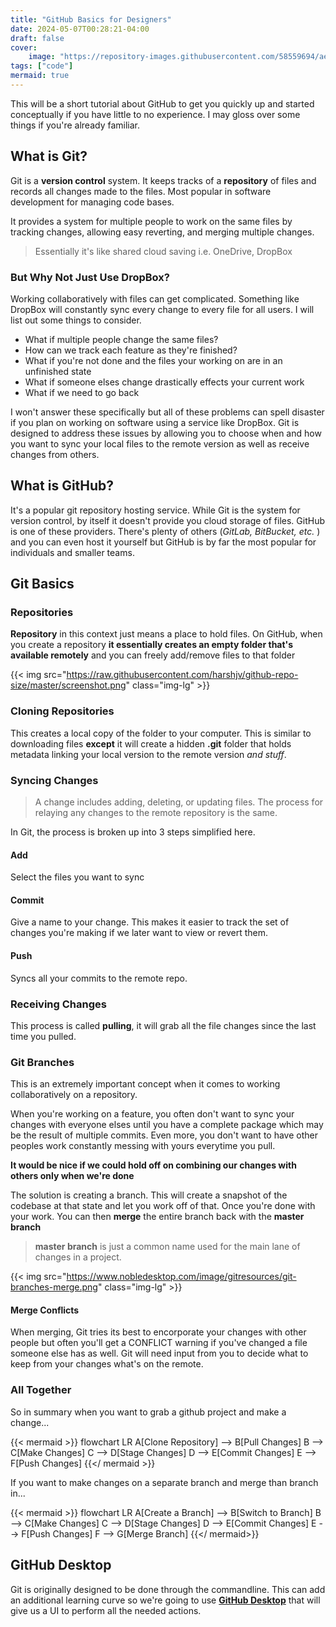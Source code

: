 ```yaml
---
title: "GitHub Basics for Designers"
date: 2024-05-07T00:28:21-04:00
draft: false
cover:
    image: "https://repository-images.githubusercontent.com/58559694/aeae5400-6102-11e9-980d-dc74185ed41d"
tags: ["code"]
mermaid: true
---
```


This will be a short tutorial about GitHub to get you quickly up and started conceptually if you have little to no experience. I may gloss over some things if you're already familiar.

## What is Git?

Git is a **version control** system. It keeps tracks of a **repository** of files and records all changes made to the files. Most popular in software development for managing code bases.

It provides a system for multiple people to work on the same files by tracking changes, allowing easy reverting, and merging multiple changes.

> Essentially it's like shared cloud saving i.e. OneDrive, DropBox

### But Why Not Just Use DropBox?

Working collaboratively with files can get complicated. Something like DropBox will constantly sync every change to every file for all users. I will list out some things to consider.

- What if multiple people change the same files?
- How can we track each feature as they're finished?
- What if you're not done and the files your working on are in an unfinished state
- What if someone elses change drastically effects your current work
- What if we need to go back

I won't answer these specifically but all of these problems can spell disaster if you plan on working on software using a service like DropBox.
Git is designed to address these issues by allowing you to choose when and how you want to sync your local files to the remote version as well as receive changes from others.

## What is GitHub?

It's a popular git repository hosting service. While Git is the system for version control, by itself it doesn't provide you cloud storage of files. GitHub is one of these providers. There's plenty of others (*GitLab, BitBucket, etc.* ) and you can even host it yourself but GitHub is by far the most popular for individuals and smaller teams.

## Git Basics

### Repositories

**Repository** in this context just means a place to hold files. On GitHub, when you create a repository **it essentially creates an empty folder that's available remotely** and you can freely add/remove files to that folder

{{< img src="https://raw.githubusercontent.com/harshjv/github-repo-size/master/screenshot.png" class="img-lg" >}}

### Cloning Repositories

This creates a local copy of the folder to your computer. This is similar to downloading files **except** it will create a hidden
**.git** folder that holds metadata linking your local version to the remote version *and stuff*.

### Syncing Changes

> A change includes adding, deleting, or updating files. The process for relaying any changes to the remote repository is the same.

In Git, the process is broken up into 3 steps simplified here.

#### Add

Select the files you want to sync 

#### Commit

Give a name to your change. This makes it easier to track the set of changes you're making if we later want to view or revert them.

#### Push

Syncs all your commits to the remote repo.

### Receiving Changes

This process is called **pulling**, it will grab all the file changes since the last time you pulled.

### Git Branches

This is an extremely important concept when it comes to working collaboratively on a repository.

When you're working on a feature, you often don't want to sync your changes with everyone elses until you have a complete package which may be the result of multiple commits. Even more, you don't want to have other peoples work constantly messing with yours everytime you pull.

**It would be nice if we could hold off on combining our changes with others only when we're done**

The solution is creating a branch. This will create a snapshot of the codebase at that state and let you work off of that. Once you're done with your work. You can then **merge** the entire branch back with the **master branch**

> **master branch** is just a common name used for the main lane of changes in a project.

{{< img src="https://www.nobledesktop.com/image/gitresources/git-branches-merge.png" class="img-lg" >}}

#### Merge Conflicts

When merging, Git tries its best to encorporate your changes with other people but often you'll get a CONFLICT warning if you've changed a file someone else has as well. Git will need input from you to decide what to keep from your changes what's on the remote.

### All Together

So in summary when you want to grab a github project and make a change...

{{< mermaid >}}
flowchart LR
    A[Clone Repository] --> B[Pull Changes]
    B --> C[Make Changes]
    C --> D[Stage Changes]
    D --> E[Commit Changes]
    E --> F[Push Changes]
{{</ mermaid >}}

If you want to make changes on a separate branch and merge than branch in...

{{< mermaid >}}
flowchart LR
    A[Create a Branch] --> B[Switch to Branch]
    B --> C[Make Changes]
    C --> D[Stage Changes]
    D --> E[Commit Changes]
    E --> F[Push Changes]
    F --> G[Merge Branch]
{{</ mermaid>}}

## GitHub Desktop

Git is originally designed to be done through the commandline. This can add an additional learning curve so we're going to use **[GitHub Desktop](https://desktop.github.com/)** that will give us a UI to perform all the needed actions.